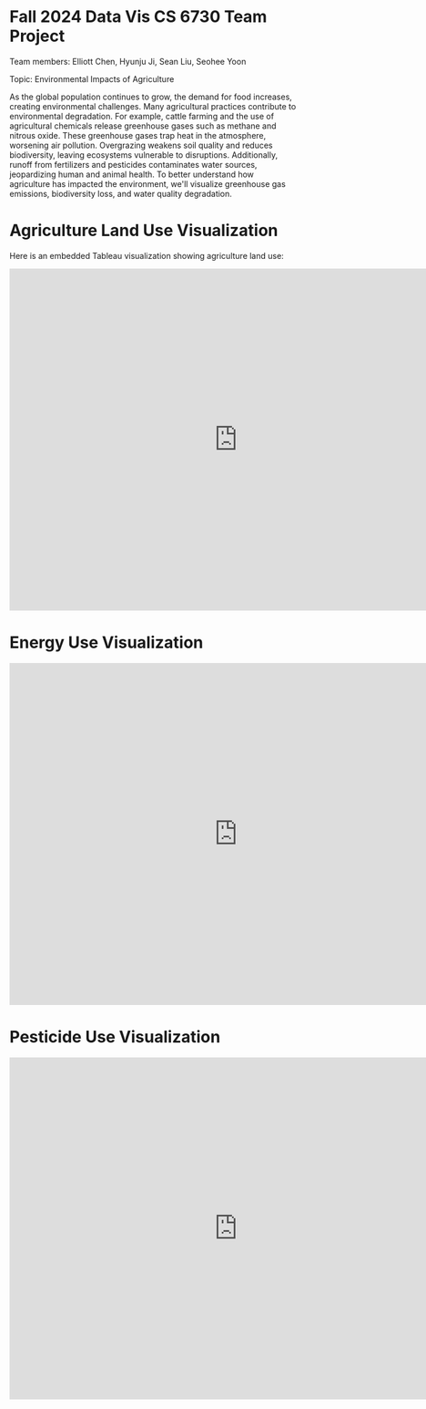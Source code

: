 # Fall 2024 Data Vis CS 6730 Team Project

Team members: Elliott Chen, Hyunju Ji, Sean Liu, Seohee Yoon

Topic: Environmental Impacts of Agriculture

As the global population continues to grow, the demand for food increases, creating environmental challenges. Many agricultural practices contribute to environmental degradation. For example, cattle farming and the use of agricultural chemicals release greenhouse gases such as methane and nitrous oxide. These greenhouse gases trap heat in the atmosphere, worsening air pollution. Overgrazing weakens soil quality and reduces biodiversity, leaving ecosystems vulnerable to disruptions. Additionally, runoff from fertilizers and pesticides contaminates water sources, jeopardizing human and animal health. To better understand how agriculture has impacted the environment, we'll visualize greenhouse gas emissions, biodiversity loss, and water quality degradation.

# Agriculture Land Use Visualization

Here is an embedded Tableau visualization showing agriculture land use:

<iframe src="https://public.tableau.com/views/6730_Visualizations_AgriLandUse/AgriLandUse?:showVizHome=no&:embed=true" 
        width="800" 
        height="600" 
        frameborder="0"></iframe>
        
# Energy Use Visualization

<iframe src="https://public.tableau.com/views/6730_Visualizations_EnergyUse/EnergyUseMap?:showVizHome=no&:embed=true"
        width="800" 
        height="600" 
        frameborder="0"></iframe>

# Pesticide Use Visualization

<iframe src="https://public.tableau.com/views/6730_Visualizations_PesticideUse/PesticideUse?:showVizHome=no&:embed=true"
        width="800" 
        height="600" 
        frameborder="0"></iframe>



       

